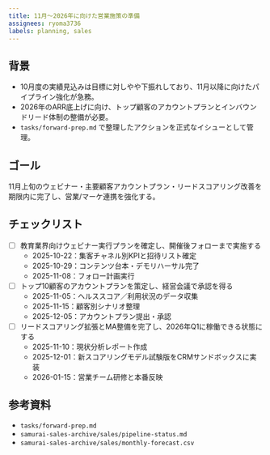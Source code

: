 ```yaml
---
title: 11月〜2026年に向けた営業施策の準備
assignees: ryoma3736
labels: planning, sales
---
```


## 背景
- 10月度の実績見込みは目標に対しやや下振れしており、11月以降に向けたパイプライン強化が急務。
- 2026年のARR底上げに向け、トップ顧客のアカウントプランとインバウンドリード体制の整備が必要。
- `tasks/forward-prep.md` で整理したアクションを正式なイシューとして管理。

## ゴール
11月上旬のウェビナー・主要顧客アカウントプラン・リードスコアリング改善を期限内に完了し、営業/マーケ連携を強化する。

## チェックリスト
- [ ] 教育業界向けウェビナー実行プランを確定し、開催後フォローまで実施する
  - 2025-10-22：集客チャネル別KPIと招待リスト確定
  - 2025-10-29：コンテンツ台本・デモリハーサル完了
  - 2025-11-08：フォロー計画実行
- [ ] トップ10顧客のアカウントプランを策定し、経営会議で承認を得る
  - 2025-11-05：ヘルススコア／利用状況のデータ収集
  - 2025-11-15：顧客別シナリオ整理
  - 2025-12-05：アカウントプラン提出・承認
- [ ] リードスコアリング拡張とMA整備を完了し、2026年Q1に稼働できる状態にする
  - 2025-11-10：現状分析レポート作成
  - 2025-12-01：新スコアリングモデル試験版をCRMサンドボックスに実装
  - 2026-01-15：営業チーム研修と本番反映

## 参考資料
- `tasks/forward-prep.md`
- `samurai-sales-archive/sales/pipeline-status.md`
- `samurai-sales-archive/sales/monthly-forecast.csv`
